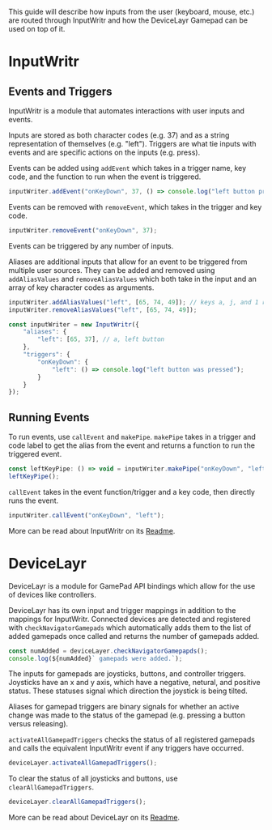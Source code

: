 This guide will describe how inputs from the user (keyboard, mouse, etc.) are routed through InputWritr and how the DeviceLayr Gamepad can be used on top of it.

# InputWritr

## Events and Triggers

InputWritr is a module that automates interactions with user inputs and events. 

Inputs are stored as both character codes (e.g. 37) and as a string representation of themselves (e.g. "left").
Triggers are what tie inputs with events and are specific actions on the inputs (e.g. press).

Events can be added using `addEvent` which takes in a trigger name, key code, and the function to run when the event is triggered.

```javascript
inputWriter.addEvent("onKeyDown", 37, () => console.log("left button pressed"););
```

Events can be removed with `removeEvent`, which takes in the trigger and key code.

```javascript
inputWriter.removeEvent("onKeyDown", 37);
```

Events can be triggered by any number of inputs.

Aliases are additional inputs that allow for an event to be triggered from multiple user sources.
They can be added and removed using `addAliasValues` and `removeAliasValues` which both take in the input and an array of key character codes as arguments.

```javascript
inputWriter.addAliasValues("left", [65, 74, 49]); // keys a, j, and 1 respectively 
inputWriter.removeAliasValues("left", [65, 74, 49]);
```

```javascript
const inputWriter = new InputWritr({
    "aliases": {
        "left": [65, 37], // a, left button
    },
    "triggers": {
        "onKeyDown": {
            "left": () => console.log("left button was pressed");
        }
    }
});
```

## Running Events

To run events, use `callEvent` and `makePipe`.
`makePipe`  takes in a trigger and code label to get the alias from the event and returns a function to run the triggered event.

```javascript
const leftKeyPipe: () => void = inputWriter.makePipe("onKeyDown", "left");
leftKeyPipe();
```

`callEvent` takes in the event function/trigger and a key code, then directly runs the event.

```javascript
inputWriter.callEvent("onKeyDown", "left");
```

More can be read about InputWritr on its [Readme](https://github.com/FullScreenShenanigans/InputWritr/blob/master/README.md).

# DeviceLayr

DeviceLayr is a module for GamePad API bindings which allow for the use of devices like controllers.

DeviceLayr has its own input and trigger mappings in addition to the mappings for InputWritr.
Connected devices are detected and registered with `checkNavigatorGamepads` which automatically adds them to the list of added gamepads once called and returns the number
of gamepads added.

```javascript
const numAdded = deviceLayer.checkNavigatorGamepapds();
console.log(${numAdded}` gamepads were added.`);
```

The inputs for gamepads are joysticks, buttons, and controller triggers.
Joysticks have an x and y axis, which have a negative, netural, and positive status.
These statuses signal which direction the joystick is being tilted.

Aliases for gamepad triggers are binary signals for whether an active change was made to the status of the gamepad (e.g. pressing a button versus releasing).

`activateAllGamepadTriggers` checks the status of all registered gamepads and calls the equivalent InputWritr event if any triggers have occurred.

```javascript
deviceLayer.activateAllGamepadTriggers();
``` 

To clear the status of all joysticks and buttons, use `clearAllGamepadTriggers`.

```javascript
deviceLayer.clearAllGamepadTriggers();
```

More can be read about DeviceLayr on its [Readme](https://github.com/FullScreenShenanigans/DeviceLayr/blob/master/README.md).
